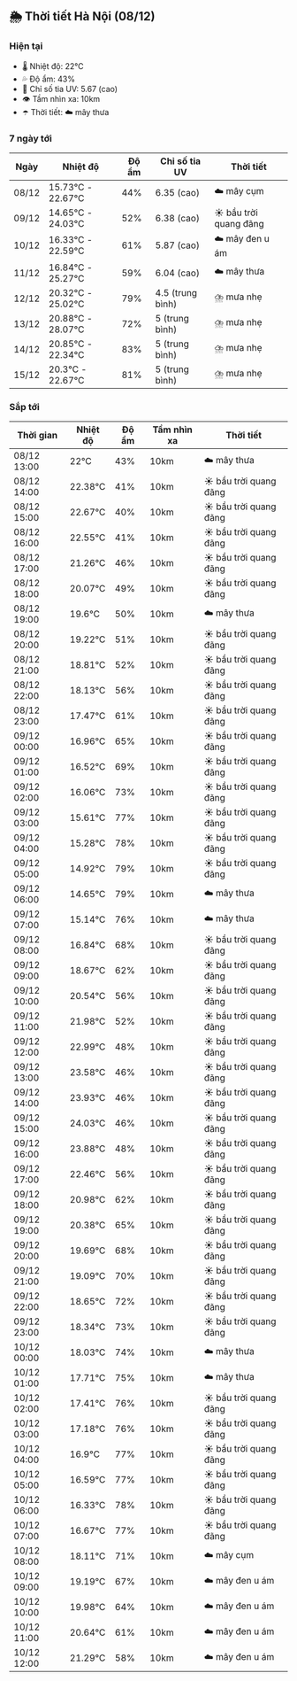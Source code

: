 ## 🌦️ Thời tiết Hà Nội (08/12)

### Hiện tại

- 🌡️ Nhiệt độ: 22℃
- 💦 Độ ẩm: 43%
- 🌟 Chỉ số tia UV: 5.67 (cao)
- 👁️ Tầm nhìn xa: 10km
- ☂️ Thời tiết: ☁️ mây thưa

### 7 ngày tới

| Ngày | Nhiệt độ | Độ ẩm | Chỉ số tia UV | Thời tiết |
| --- | --- | --- | --- | --- |
| 08/12 | 15.73℃ - 22.67℃ | 44% | 6.35 (cao) | ☁️ mây cụm |
| 09/12 | 14.65℃ - 24.03℃ | 52% | 6.38 (cao) | ☀️ bầu trời quang đãng |
| 10/12 | 16.33℃ - 22.59℃ | 61% | 5.87 (cao) | ☁️ mây đen u ám |
| 11/12 | 16.84℃ - 25.27℃ | 59% | 6.04 (cao) | ☁️ mây thưa |
| 12/12 | 20.32℃ - 25.02℃ | 79% | 4.5 (trung bình) | ⛈️ mưa nhẹ |
| 13/12 | 20.88℃ - 28.07℃ | 72% | 5 (trung bình) | ⛈️ mưa nhẹ |
| 14/12 | 20.85℃ - 22.34℃ | 83% | 5 (trung bình) | ⛈️ mưa nhẹ |
| 15/12 | 20.3℃ - 22.67℃ | 81% | 5 (trung bình) | ⛈️ mưa nhẹ |

### Sắp tới

| Thời gian | Nhiệt độ | Độ ẩm | Tầm nhìn xa | Thời tiết |
| --- | --- | --- | --- | --- |
| 08/12 13:00 | 22℃ | 43% | 10km | ☁️ mây thưa |
| 08/12 14:00 | 22.38℃ | 41% | 10km | ☀️ bầu trời quang đãng |
| 08/12 15:00 | 22.67℃ | 40% | 10km | ☀️ bầu trời quang đãng |
| 08/12 16:00 | 22.55℃ | 41% | 10km | ☀️ bầu trời quang đãng |
| 08/12 17:00 | 21.26℃ | 46% | 10km | ☀️ bầu trời quang đãng |
| 08/12 18:00 | 20.07℃ | 49% | 10km | ☀️ bầu trời quang đãng |
| 08/12 19:00 | 19.6℃ | 50% | 10km | ☁️ mây thưa |
| 08/12 20:00 | 19.22℃ | 51% | 10km | ☀️ bầu trời quang đãng |
| 08/12 21:00 | 18.81℃ | 52% | 10km | ☀️ bầu trời quang đãng |
| 08/12 22:00 | 18.13℃ | 56% | 10km | ☀️ bầu trời quang đãng |
| 08/12 23:00 | 17.47℃ | 61% | 10km | ☀️ bầu trời quang đãng |
| 09/12 00:00 | 16.96℃ | 65% | 10km | ☀️ bầu trời quang đãng |
| 09/12 01:00 | 16.52℃ | 69% | 10km | ☀️ bầu trời quang đãng |
| 09/12 02:00 | 16.06℃ | 73% | 10km | ☀️ bầu trời quang đãng |
| 09/12 03:00 | 15.61℃ | 77% | 10km | ☀️ bầu trời quang đãng |
| 09/12 04:00 | 15.28℃ | 78% | 10km | ☀️ bầu trời quang đãng |
| 09/12 05:00 | 14.92℃ | 79% | 10km | ☀️ bầu trời quang đãng |
| 09/12 06:00 | 14.65℃ | 79% | 10km | ☁️ mây thưa |
| 09/12 07:00 | 15.14℃ | 76% | 10km | ☁️ mây thưa |
| 09/12 08:00 | 16.84℃ | 68% | 10km | ☀️ bầu trời quang đãng |
| 09/12 09:00 | 18.67℃ | 62% | 10km | ☀️ bầu trời quang đãng |
| 09/12 10:00 | 20.54℃ | 56% | 10km | ☀️ bầu trời quang đãng |
| 09/12 11:00 | 21.98℃ | 52% | 10km | ☀️ bầu trời quang đãng |
| 09/12 12:00 | 22.99℃ | 48% | 10km | ☀️ bầu trời quang đãng |
| 09/12 13:00 | 23.58℃ | 46% | 10km | ☀️ bầu trời quang đãng |
| 09/12 14:00 | 23.93℃ | 46% | 10km | ☀️ bầu trời quang đãng |
| 09/12 15:00 | 24.03℃ | 46% | 10km | ☀️ bầu trời quang đãng |
| 09/12 16:00 | 23.88℃ | 48% | 10km | ☀️ bầu trời quang đãng |
| 09/12 17:00 | 22.46℃ | 56% | 10km | ☀️ bầu trời quang đãng |
| 09/12 18:00 | 20.98℃ | 62% | 10km | ☀️ bầu trời quang đãng |
| 09/12 19:00 | 20.38℃ | 65% | 10km | ☀️ bầu trời quang đãng |
| 09/12 20:00 | 19.69℃ | 68% | 10km | ☀️ bầu trời quang đãng |
| 09/12 21:00 | 19.09℃ | 70% | 10km | ☀️ bầu trời quang đãng |
| 09/12 22:00 | 18.65℃ | 72% | 10km | ☀️ bầu trời quang đãng |
| 09/12 23:00 | 18.34℃ | 73% | 10km | ☀️ bầu trời quang đãng |
| 10/12 00:00 | 18.03℃ | 74% | 10km | ☁️ mây thưa |
| 10/12 01:00 | 17.71℃ | 75% | 10km | ☁️ mây thưa |
| 10/12 02:00 | 17.41℃ | 76% | 10km | ☀️ bầu trời quang đãng |
| 10/12 03:00 | 17.18℃ | 76% | 10km | ☀️ bầu trời quang đãng |
| 10/12 04:00 | 16.9℃ | 77% | 10km | ☀️ bầu trời quang đãng |
| 10/12 05:00 | 16.59℃ | 77% | 10km | ☀️ bầu trời quang đãng |
| 10/12 06:00 | 16.33℃ | 78% | 10km | ☀️ bầu trời quang đãng |
| 10/12 07:00 | 16.67℃ | 77% | 10km | ☀️ bầu trời quang đãng |
| 10/12 08:00 | 18.11℃ | 71% | 10km | ☁️ mây cụm |
| 10/12 09:00 | 19.19℃ | 67% | 10km | ☁️ mây đen u ám |
| 10/12 10:00 | 19.98℃ | 64% | 10km | ☁️ mây đen u ám |
| 10/12 11:00 | 20.64℃ | 61% | 10km | ☁️ mây đen u ám |
| 10/12 12:00 | 21.29℃ | 58% | 10km | ☁️ mây đen u ám |
